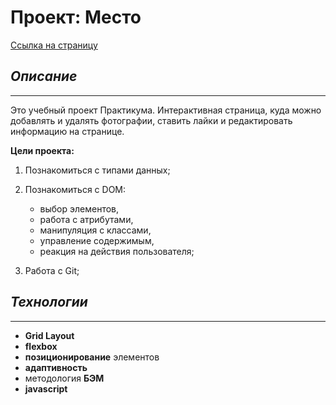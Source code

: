 # Проект: Место

[Ссылка на страницу](https://pstkachuk.github.io/mesto/ "Проект Место")

## *Описание*
---
Это учебный проект Практикума. Интерактивная страница, куда можно добавлять и удалять фотографии, ставить лайки и редактировать информацию на странице.


**Цели проекта:**

 1. Познакомиться с типами данных;

 2. Познакомиться с DOM:
    * выбор элементов,
    * работа с атрибутами,
    * манипуляция с классами,
    * управление содержимым,
    * реакция на действия пользователя;

 3. Работа с Git;

## *Технологии*
---

* **Grid Layout**
* **flexbox**
* **позиционирование** элементов
* **адаптивность**
* методология **БЭМ**
* **javascript**
